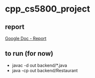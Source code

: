 # cpp_cs5800_project

## report
[Google Doc - Report](https://docs.google.com/document/d/1o_QcnL2ccd0n20uA02ULZ49Df4dKFYDxd3ej_KgMYcM/edit?usp=sharing)

## to run (for now)
* javac -d out backend/*.java
* java -cp out backend/Restaurant
